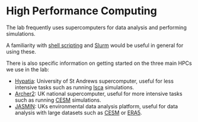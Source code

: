 # High Performance Computing

The lab frequently uses supercomputers for data analysis and performing simulations.

A familiarity with [shell scripting](shell_scripting.md) and [Slurm](slurm.md) 
would be useful in general for using these. 

There is also specific information on getting started on the
three main HPCs we use in the lab:

* [Hypatia](hypatia.md): University of St Andrews supercomputer, useful for less intensive tasks such 
as running [Isca](../climate_models/isca/index.md) simulations.
* [Archer2](archer2.md): UK national supercomputer, useful for more intensive tasks such as 
running [CESM](../climate_models/cesm/index.md) simulations.
* [JASMIN](jasmin.md): UKs environmental data analysis platform, useful for data analysis
with large datasets such as [CESM](../data/cesm/index.md) or [ERA5](../data/era5/index.md).
